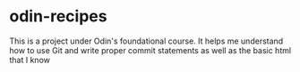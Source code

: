 # odin-recipes
This is a project under Odin's foundational course.  It helps me understand how to use Git and write proper commit statements as well as the basic html that I know
